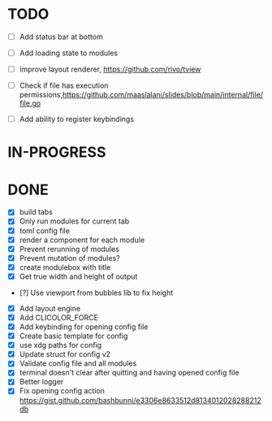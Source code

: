 # TODO

- [ ] Add status bar at bottom
- [ ] Add loading state to modules

- [ ] improve layout renderer, https://github.com/rivo/tview
- [ ] Check if file has execution permissions,https://github.com/maaslalani/slides/blob/main/internal/file/file.go
- [ ] Add ability to register keybindings

# IN-PROGRESS

# DONE

- [x] build tabs
- [x] Only run modules for current tab
- [x] toml config file
- [x] render a component for each module
- [x] Prevent rerunning of modules
- [x] Prevent mutation of modules?
- [x] create modulebox with title
- [x] Get true width and height of output
- [?] Use viewport from bubbles lib to fix height
- [x] Add layout engine
- [x] Add CLICOLOR_FORCE
- [x] Add keybinding for opening config file
- [x] Create basic template for config
- [x] use xdg paths for config
- [x] Update struct for config v2
- [x] Validate config file and all modules
- [x] terminal doesn't clear after quitting and having opened config file
- [x] Better logger
- [x] Fix opening config action https://gist.github.com/bashbunni/e3306e8633512d8134012028288212db
